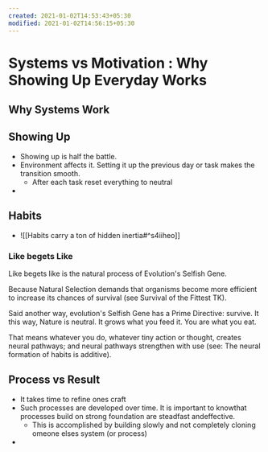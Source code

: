 ```yaml
---
created: 2021-01-02T14:53:43+05:30
modified: 2021-01-02T14:56:15+05:30
---
```


# Systems vs Motivation : Why Showing Up Everyday Works

## Why Systems Work

## Showing Up
- Showing up is half the battle. 
- Environment affects it. Setting it up the previous day or task makes the transition smooth.
	- After each task reset everything to neutral
- 
## Habits
- ![[Habits carry a ton of hidden inertia#^s4iiheo]]
### Like begets Like
Like begets like is the natural process of Evolution's Selfish Gene.

Because Natural Selection demands that organisms become more efficient to increase its chances of survival (see Survival of the Fittest TK).

Said another way, evolution's Selfish Gene has a Prime Directive: survive. It this way, Nature is neutral. It grows what you feed it. You are what you eat.

That means whatever you do, whatever tiny action or thought, creates neural pathways; and neural pathways strengthen with use (see: The neural formation of habits is additive). 
## Process vs Result
- It takes time to refine ones craft
- Such processes are developed over time. It is important to knowthat processes build on strong foundation are steadfast andeffective. 
	- This is accomplished by building slowly and not completely cloning omeone elses system (or process)
- 